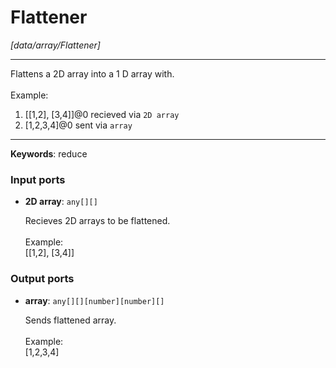 # Flattener

_[data/array/Flattener]_

---

Flattens a 2D array into a  1 D array with.<br>
<br>
Example:<br>
1. [[1,2], [3,4]]@0 recieved via `2D array`<br>
2. [1,2,3,4]@0 sent via `array` <br>

---

__Keywords__: reduce

### Input ports

* __2D array__: ` any[][] `

    Recieves 2D arrays to be flattened.<br>
    <br>
    Example:<br>
    [[1,2], [3,4]]<br>

### Output ports

* __array__: ` any[][][number][number][] `

    Sends flattened array.<br>
    <br>
    Example:<br>
    [1,2,3,4]<br>

